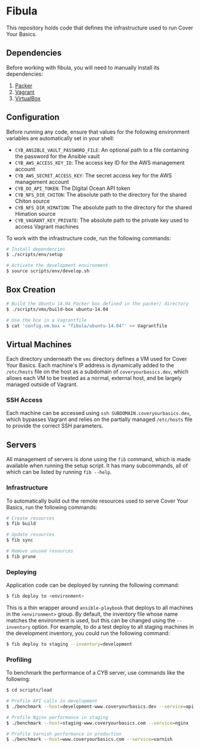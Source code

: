 # Fibula

This repository holds code that defines the infrastructure used to run Cover
Your Basics.

## Dependencies

Before working with fibula, you will need to manually install its dependencies:

1. [Packer](https://www.packer.io/downloads.html)
2. [Vagrant](https://www.vagrantup.com/downloads.html)
3. [VirtualBox](https://www.virtualbox.org/wiki/Downloads)

## Configuration

Before running any code, ensure that values for the following environment
variables are automatically set in your shell:

* `CYB_ANSIBLE_VAULT_PASSWORD_FILE`: An optional path to a file containing the password for the Ansible vault
* `CYB_AWS_ACCESS_KEY_ID`: The access key ID for the AWS management account
* `CYB_AWS_SECRET_ACCESS_KEY`: The secret access key for the AWS management account
* `CYB_DO_API_TOKEN`: The Digital Ocean API token
* `CYB_NFS_DIR_CHITON`: The absolute path to the directory for the shared Chiton source
* `CYB_NFS_DIR_HIMATION`: The absolute path to the directory for the shared Himation source
* `CYB_VAGRANT_KEY_PRIVATE`: The absolute path to the private key used to access Vagrant machines

To work with the infrastructure code, run the following commands:

```bash
# Install dependencies
$ ./scripts/env/setup

# Activate the development environment
$ source scripts/env/develop.sh
```

## Box Creation

```bash
# Build the Ubuntu 14.04 Packer box defined in the packer/ directory
$ ./scripts/vms/build-box ubuntu-14.04

# Use the box in a Vagrantfile
$ cat 'config.vm.box = "fibula/ubuntu-14.04"' >> Vagrantfile
```

## Virtual Machines

Each directory underneath the `vms` directory defines a VM used for Cover Your
Basics.  Each machine's IP address is dynamically added to the `/etc/hosts` file
on the host as a subdomain of `coveryourbasics.dev`, which allows each VM to be
treated as a normal, external host, and be largely managed outside of Vagrant.

### SSH Access

Each machine can be accessed using `ssh SUBDOMAIN.coveryourbasics.dev`, which
bypasses Vagrant and relies on the partially managed `/etc/hosts` file to
provide the correct SSH parameters.

## Servers

All management of servers is done using the `fib` command, which is made
available when running the setup script. It has many subcommands, all of which
can be listed by running `fib --help`.

### Infrastructure

To automatically build out the remote resources used to serve Cover Your Basics,
run the following commands:

```bash
# Create resources
$ fib build

# Update resources
$ fib sync

# Remove unused resources
$ fib prune
```

### Deploying

Application code can be deployed by running the following command:

```bash
$ fib deploy to <environment>
```

This is a thin wrapper around `ansible-playbook` that deploys to all machines in
the `<environment>` group. By default, the inventory file whose name matches the
environment is used, but this can be changed using the `--inventory` option. For
example, to do a test deploy to all staging machines in the development
inventory, you could run the following command:

```bash
$ fib deploy to staging --inventory=development
```

### Profiling

To benchmark the performance of a CYB server, use commands like the following:

```bash
$ cd scripts/load

# Profile API calls in development
$ ./benchmark --host=development-www.coveryourbasics.dev --service=api

# Profile Nginx performance in staging
$ ./benchmark --host=staging-www.coveryourbasics.com --service=nginx

# Profile Varnish performance in production
$ ./benchmark --host=www.coveryourbasics.com --service=varnish
```
